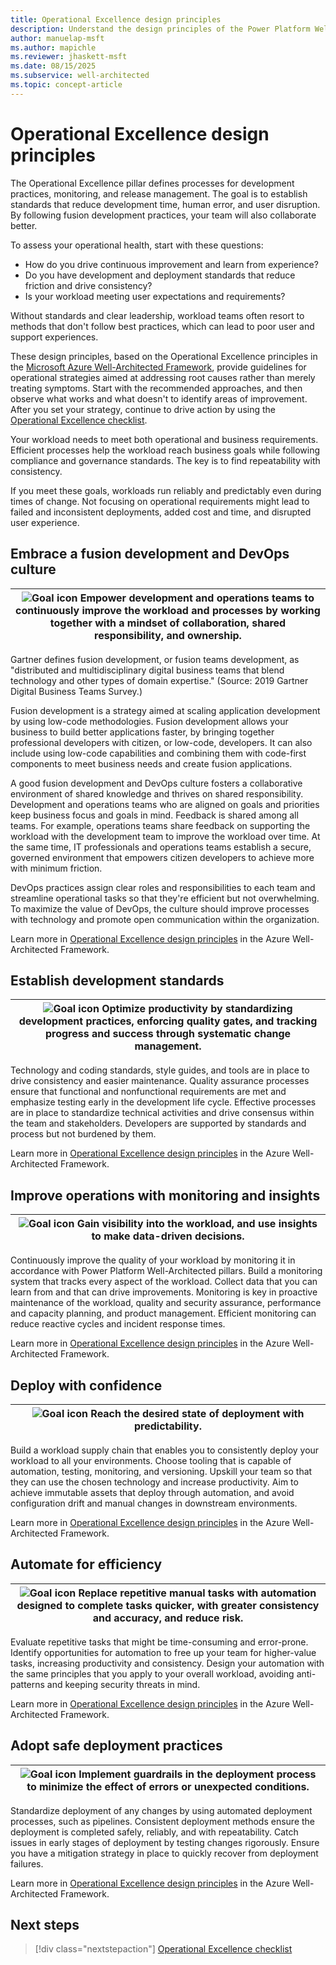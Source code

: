 ```yaml
---
title: Operational Excellence design principles
description: Understand the design principles of the Power Platform Well-Architected Operational Excellence pillar.
author: manuelap-msft
ms.author: mapichle
ms.reviewer: jhaskett-msft
ms.date: 08/15/2025
ms.subservice: well-architected
ms.topic: concept-article
---
```


# Operational Excellence design principles

The Operational Excellence pillar defines processes for development practices, monitoring, and release management. The goal is to establish standards that reduce development time, human error, and user disruption. By following fusion development practices, your team will also collaborate better.

To assess your operational health, start with these questions:

- How do you drive continuous improvement and learn from experience?
- Do you have development and deployment standards that reduce friction and drive consistency?
- Is your workload meeting user expectations and requirements?

Without standards and clear leadership, workload teams often resort to methods that don't follow best practices, which can lead to poor user and support experiences.

These design principles, based on the Operational Excellence principles in the [Microsoft Azure Well-Architected Framework](/azure/well-architected/reliability/principles), provide guidelines for operational strategies aimed at addressing root causes rather than merely treating symptoms. Start with the recommended approaches, and then observe what works and what doesn't to identify areas of improvement. After you set your strategy, continue to drive action by using the [Operational Excellence checklist](./checklist.md).

Your workload needs to meet both operational and business requirements. Efficient processes help the workload reach business goals while following compliance and governance standards. The key is to find repeatability with consistency.

If you meet these goals, workloads run reliably and predictably even during times of change. Not focusing on operational requirements might lead to failed and inconsistent deployments, added cost and time, and disrupted user experience.

## Embrace a fusion development and DevOps culture

|![Goal icon](../_images/goal.svg) Empower development and operations teams to continuously improve the workload and processes by working together with a mindset of collaboration, shared responsibility, and ownership.|
|--|

Gartner defines fusion development, or fusion teams development, as "distributed and multidisciplinary digital business teams that blend technology and other types of domain expertise." (Source: 2019 Gartner Digital Business Teams Survey.)

Fusion development is a strategy aimed at scaling application development by using low-code methodologies. Fusion development allows your business to build better applications faster, by bringing together professional developers with citizen, or low-code, developers. It can also include using low-code capabilities and combining them with code-first components to meet business needs and create fusion applications.

A good fusion development and DevOps culture fosters a collaborative environment of shared knowledge and thrives on shared responsibility. Development and operations teams who are aligned on goals and priorities keep business focus and goals in mind. Feedback is shared among all teams. For example, operations teams share feedback on supporting the workload with the development team to improve the workload over time. At the same time, IT professionals and operations teams establish a secure, governed environment that empowers citizen developers to achieve more with minimum friction.

DevOps practices assign clear roles and responsibilities to each team and streamline operational tasks so that they're efficient but not overwhelming. To maximize the value of DevOps, the culture should improve processes with technology and promote open communication within the organization.

Learn more in [Operational Excellence design principles](/azure/well-architected/operational-excellence/principles#embrace-devops-culture) in the Azure Well-Architected Framework.

## Establish development standards

|![Goal icon](../_images/goal.svg) Optimize productivity by standardizing development practices, enforcing quality gates, and tracking progress and success through systematic change management.|
|--|

Technology and coding standards, style guides, and tools are in place to drive consistency and easier maintenance. Quality assurance processes ensure that functional and nonfunctional requirements are met and emphasize testing early in the development life cycle. Effective processes are in place to standardize technical activities and drive consensus within the team and stakeholders. Developers are supported by standards and process but not burdened by them.

Learn more in [Operational Excellence design principles](/azure/well-architected/operational-excellence/principles#establish-development-standards) in the Azure Well-Architected Framework.

## Improve operations with monitoring and insights

|![Goal icon](../_images/goal.svg) Gain visibility into the workload, and use insights to make data-driven decisions.|
|--|

Continuously improve the quality of your workload by monitoring it in accordance with Power Platform Well-Architected pillars. Build a monitoring system that tracks every aspect of the workload. Collect data that you can learn from and that can drive improvements. Monitoring is key in proactive maintenance of the workload, quality and security assurance, performance and capacity planning, and product management. Efficient monitoring can reduce reactive cycles and incident response times.

Learn more in [Operational Excellence design principles](/azure/well-architected/operational-excellence/principles#evolve-operations-with-observability) in the Azure Well-Architected Framework.

## Deploy with confidence

|![Goal icon](../_images/goal.svg) Reach the desired state of deployment with predictability.|
|--|

Build a workload supply chain that enables you to consistently deploy your workload to all your environments. Choose tooling that is capable of automation, testing, monitoring, and versioning. Upskill your team so that they can use the chosen technology and increase productivity. Aim to achieve immutable assets that deploy through automation, and avoid configuration drift and manual changes in downstream environments.

Learn more in [Operational Excellence design principles](/azure/well-architected/operational-excellence/principles#deploy-with-confidence) in the Azure Well-Architected Framework.

## Automate for efficiency

|![Goal icon](../_images/goal.svg) Replace repetitive manual tasks with automation designed to complete tasks quicker, with greater consistency and accuracy, and reduce risk.|
|--|

Evaluate repetitive tasks that might be time-consuming and error-prone. Identify opportunities for automation to free up your team for higher-value tasks, increasing productivity and consistency. Design your automation with the same principles that you apply to your overall workload, avoiding anti-patterns and keeping security threats in mind.

Learn more in [Operational Excellence design principles](/azure/well-architected/operational-excellence/principles#automate-for-efficiency) in the Azure Well-Architected Framework.

## Adopt safe deployment practices

|![Goal icon](../_images/goal.svg) Implement guardrails in the deployment process to minimize the effect of errors or unexpected conditions.|
|--|

Standardize deployment of any changes by using automated deployment processes, such as pipelines. Consistent deployment methods ensure the deployment is completed safely, reliably, and with repeatability. Catch issues in early stages of deployment by testing changes rigorously. Ensure you have a mitigation strategy in place to quickly recover from deployment failures.

Learn more in [Operational Excellence design principles](/azure/well-architected/operational-excellence/principles#adopt-safe-deployment-practices) in the Azure Well-Architected Framework.

## Next steps

> [!div class="nextstepaction"]
> [Operational Excellence checklist](checklist.md)
